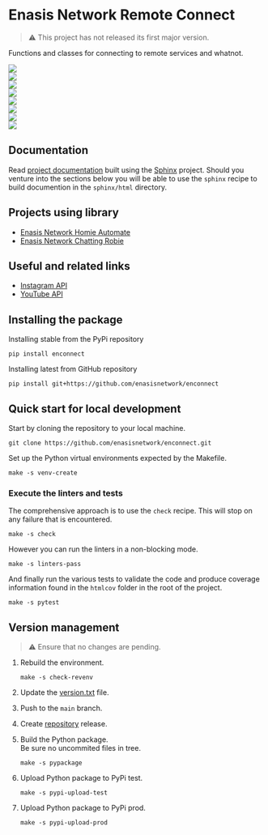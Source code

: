 # Enasis Network Remote Connect

> :warning: This project has not released its first major version.

Functions and classes for connecting to remote services and whatnot.

<a href="https://pypi.org/project/enconnect"><img src="https://enasisnetwork.github.io/enconnect/badges/pypi.png"></a><br>
<a href="https://enasisnetwork.github.io/enconnect/validate/flake8.txt"><img src="https://enasisnetwork.github.io/enconnect/badges/flake8.png"></a><br>
<a href="https://enasisnetwork.github.io/enconnect/validate/pylint.txt"><img src="https://enasisnetwork.github.io/enconnect/badges/pylint.png"></a><br>
<a href="https://enasisnetwork.github.io/enconnect/validate/mypy.txt"><img src="https://enasisnetwork.github.io/enconnect/badges/mypy.png"></a><br>
<a href="https://enasisnetwork.github.io/enconnect/validate/yamllint.txt"><img src="https://enasisnetwork.github.io/enconnect/badges/yamllint.png"></a><br>
<a href="https://enasisnetwork.github.io/enconnect/validate/pytest.txt"><img src="https://enasisnetwork.github.io/enconnect/badges/pytest.png"></a><br>
<a href="https://enasisnetwork.github.io/enconnect/validate/coverage.txt"><img src="https://enasisnetwork.github.io/enconnect/badges/coverage.png"></a><br>
<a href="https://enasisnetwork.github.io/enconnect/validate/sphinx.txt"><img src="https://enasisnetwork.github.io/enconnect/badges/sphinx.png"></a><br>

## Documentation
Read [project documentation](https://enasisnetwork.github.io/enconnect/sphinx)
built using the [Sphinx](https://www.sphinx-doc.org/) project.
Should you venture into the sections below you will be able to use the
`sphinx` recipe to build documention in the `sphinx/html` directory.

## Projects using library
- [Enasis Network Homie Automate](https://github.com/enasisnetwork/enhomie)
- [Enasis Network Chatting Robie](https://github.com/enasisnetwork/enrobie)

## Useful and related links
- [Instagram API](https://developers.facebook.com/docs/instagram-basic-display-api/reference/media)
- [YouTube API](https://developers.google.com/youtube/v3/docs)

## Installing the package
Installing stable from the PyPi repository
```
pip install enconnect
```
Installing latest from GitHub repository
```
pip install git+https://github.com/enasisnetwork/enconnect
```

## Quick start for local development
Start by cloning the repository to your local machine.
```
git clone https://github.com/enasisnetwork/enconnect.git
```
Set up the Python virtual environments expected by the Makefile.
```
make -s venv-create
```

### Execute the linters and tests
The comprehensive approach is to use the `check` recipe. This will stop on
any failure that is encountered.
```
make -s check
```
However you can run the linters in a non-blocking mode.
```
make -s linters-pass
```
And finally run the various tests to validate the code and produce coverage
information found in the `htmlcov` folder in the root of the project.
```
make -s pytest
```

## Version management
> :warning: Ensure that no changes are pending.

1. Rebuild the environment.
   ```
   make -s check-revenv
   ```

1. Update the [version.txt](enconnect/version.txt) file.

1. Push to the `main` branch.

1. Create [repository](https://github.com/enasisnetwork/enconnect) release.

1. Build the Python package.<br>Be sure no uncommited files in tree.
   ```
   make -s pypackage
   ```

1. Upload Python package to PyPi test.
   ```
   make -s pypi-upload-test
   ```

1. Upload Python package to PyPi prod.
   ```
   make -s pypi-upload-prod
   ```

